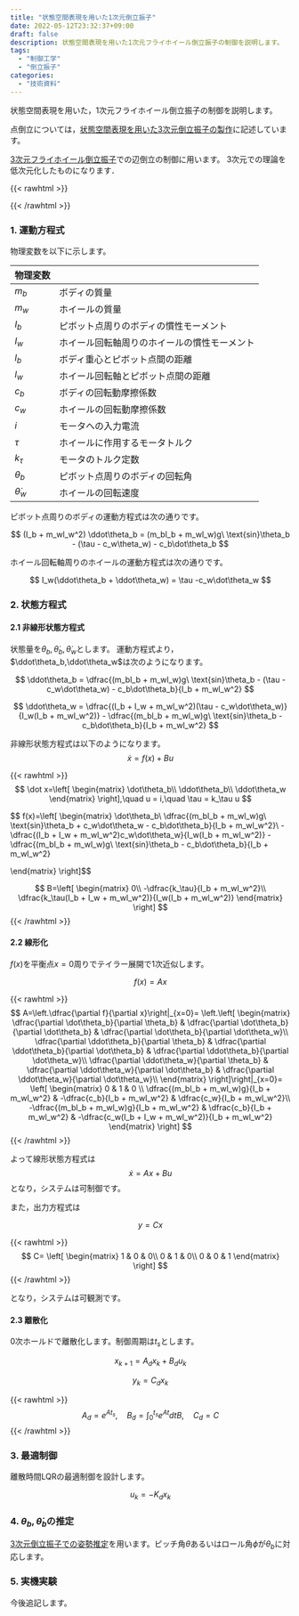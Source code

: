 ```yaml
---
title: "状態空間表現を用いた1次元倒立振子"
date: 2022-05-12T23:32:37+09:00
draft: false
description: 状態空間表現を用いた1次元フライホイール倒立振子の制御を説明します。
tags:
  - "制御工学"
  - "倒立振子"
categories:
  - "技術資料"
---
```


状態空間表現を用いた，1次元フライホイール倒立振子の制御を説明します。

<!--more-->
点倒立については，[状態空間表現を用いた3次元倒立振子の製作](https://teruru-52.github.io/post/2022-05-14-3d-inverted-pendulum2/)に記述しています。

[3次元フライホイール倒立振子](https://teruru-52.github.io/post/2022-05-14-3d-inverted-pendulum2/)での辺倒立の制御に用います。
3次元での理論を低次元化したものになります．

{{< rawhtml >}}
<script src="https://cdnjs.cloudflare.com/ajax/libs/mathjax/2.7.4/MathJax.js?config=TeX-AMS-MML_HTMLorMML"></script>
<script type="text/x-mathjax-config">
    MathJax.Hub.Config({tex2jax: {inlineMath: [['$','$'], ['\\(','\\)']]}});
</script>
{{< /rawhtml >}}

### 1. 運動方程式
物理変数を以下に示します。

|  物理変数 |    |
| ---- |----|
|  $m_b$  |  ボディの質量|
|  $m_w$  |  ホイールの質量 |
|  $I_b$  |  ピボット点周りのボディの慣性モーメント |
|  $I_w$  |  ホイール回転軸周りのホイールの慣性モーメント |
|  $l_b$  |  ボディ重心とピボット点間の距離 |
|  $l_w$  |  ホイール回転軸とピボット点間の距離 |
|  $c_b$  |  ボディの回転動摩擦係数 |
|  $c_w$  |  ホイールの回転動摩擦係数 |
|  $i$  |  モータへの入力電流 |
|  $\tau$  |  ホイールに作用するモータトルク |
|  $k_\tau$  |  モータのトルク定数 |
|  $\theta_b$  |  ピボット点周りのボディの回転角 |
|  $\dot\theta_w$  |  ホイールの回転速度 |

ピボット点周りのボディの運動方程式は次の通りです。

$$
(I_b + m_wl_w^2) \ddot\theta_b = (m_bl_b + m_wl_w)g\ \text{sin}\theta_b - (\tau - c_w\theta_w) - c_b\dot\theta_b
$$

ホイール回転軸周りのホイールの運動方程式は次の通りです。

$$
I_w(\ddot\theta_b + \ddot\theta_w) = \tau -c_w\dot\theta_w
$$

### 2. 状態方程式
#### 2.1 非線形状態方程式
状態量を$\theta_b,\dot\theta_b,\dot\theta_w$とします。
運動方程式より，$\ddot\theta_b,\ddot\theta_w$は次のようになります。

$$
\ddot\theta_b = \dfrac{(m_bl_b + m_wl_w)g\ \text{sin}\theta_b - (\tau - c_w\dot\theta_w) - c_b\dot\theta_b}{I_b + m_wl_w^2}
$$

$$
\ddot\theta_w = \dfrac{(I_b + I_w + m_wl_w^2)(\tau - c_w\dot\theta_w)}{I_w(I_b + m_wl_w^2)} - \dfrac{(m_bl_b + m_wl_w)g\ \text{sin}\theta_b - c_b\dot\theta_b}{I_b + m_wl_w^2}
$$

非線形状態方程式は以下のようになります。
$$
\dot x = f(x) + Bu
$$

{{< rawhtml >}}
$$
\dot x=\left[
\begin{matrix}
    \dot\theta_b\\
    \ddot\theta_b\\
    \ddot\theta_w 
\end{matrix}
\right],\quad u = i,\quad \tau = k_\tau u
$$

$$
f(x)=\left[
\begin{matrix}
    \dot\theta_b\\
    \dfrac{(m_bl_b + m_wl_w)g\ \text{sin}\theta_b + c_w\dot\theta_w - c_b\dot\theta_b}{I_b + m_wl_w^2}\\
    -\dfrac{(I_b + I_w + m_wl_w^2)c_w\dot\theta_w}{I_w(I_b + m_wl_w^2)} - \dfrac{(m_bl_b + m_wl_w)g\ \text{sin}\theta_b - c_b\dot\theta_b}{I_b + m_wl_w^2}

\end{matrix}
\right]$$

$$
B=\left[
\begin{matrix}
    0\\
    -\dfrac{k_\tau}{I_b + m_wl_w^2}\\
    \dfrac{k_\tau(I_b + I_w + m_wl_w^2)}{I_w(I_b + m_wl_w^2)}
\end{matrix}
\right]
$$
{{< /rawhtml >}}

#### 2.2 線形化
$f(x)$を平衡点$x = 0$周りでテイラー展開で1次近似します。

$$
f(x)=Ax
$$

{{< rawhtml >}}
$$
A=\left.\dfrac{\partial f}{\partial x}\right|_{x=0}=
\left.\left[
\begin{matrix}
    \dfrac{\partial \dot\theta_b}{\partial \theta_b} & \dfrac{\partial \dot\theta_b}{\partial \dot\theta_b} & \dfrac{\partial \dot\theta_b}{\partial \dot\theta_w}\\
    \dfrac{\partial \ddot\theta_b}{\partial \theta_b} & \dfrac{\partial \ddot\theta_b}{\partial \dot\theta_b} & \dfrac{\partial \ddot\theta_b}{\partial \dot\theta_w}\\
    \dfrac{\partial \ddot\theta_w}{\partial \theta_b} & \dfrac{\partial \ddot\theta_w}{\partial \dot\theta_b} & \dfrac{\partial \ddot\theta_w}{\partial \dot\theta_w}\\
\end{matrix}
\right]\right|_{x=0}=
\left[
\begin{matrix}
    0 & 1 & 0 \\
    \dfrac{(m_bl_b + m_wl_w)g}{I_b + m_wl_w^2} & -\dfrac{c_b}{I_b + m_wl_w^2} & \dfrac{c_w}{I_b + m_wl_w^2}\\
    -\dfrac{(m_bl_b + m_wl_w)g}{I_b + m_wl_w^2} & \dfrac{c_b}{I_b + m_wl_w^2} & -\dfrac{c_w(I_b + I_w + m_wl_w^2)}{I_b + m_wl_w^2}
\end{matrix}
\right]
$$
{{< /rawhtml >}}

よって線形状態方程式は
$$\dot x = Ax + Bu$$
となり，システムは可制御です。

また，出力方程式は

$$
y=Cx
$$

{{< rawhtml >}}
$$
C=
\left[
\begin{matrix}
    1 & 0 & 0\\
    0 & 1 & 0\\
    0 & 0 & 1
\end{matrix}
\right]
$$
{{< /rawhtml >}}

となり，システムは可観測です。

#### 2.3 離散化
0次ホールドで離散化します。制御周期は$t_s$とします。

$$
x_{k+1} = A_dx_k + B_du_k
$$

$$
y_k = C_dx_k
$$

{{< rawhtml >}}
$$
A_d=e^{At_s},\quad B_d = \int_{0}^{t_s} e^{At}dtB,\quad C_d = C
$$
{{< /rawhtml >}}

### 3. 最適制御
離散時間LQRの最適制御を設計します。

$$u_k = -K_dx_k$$

### 4. $\theta_b, \dot\theta_b$の推定
[3次元倒立振子での姿勢推定](https://teruru-52.github.io/post/2022-05-14-3d-inverted-pendulum2/#:~:text=%E3%81%A7%E3%81%8D%E3%81%BE%E3%81%9B%E3%82%93%E3%80%82-,5.%20%E5%A7%BF%E5%8B%A2%E6%8E%A8%E5%AE%9A,-%E4%BB%8A%E5%BE%8C%E8%BF%BD%E8%A8%98%E3%81%97)を用います。ピッチ角$\theta$あるいはロール角$\phi$が$\theta_b$に対応します。

### 5. 実機実験
今後追記します。